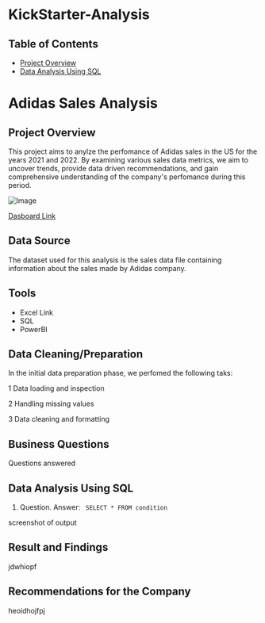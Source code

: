 # KickStarter-Analysis

## Table of Contents
- [Project Overview](#Project-Overview)
- [Data Analysis Using SQL](#Data-Analysis-Using-SQL)

# Adidas Sales Analysis

## Project Overview

This project aims to anylze the perfomance of Adidas sales in the US for the years 2021 and 2022. By examining various sales data metrics,
we aim to uncover trends, provide data driven recommendations, and gain comprehensive understanding of the company's perfomance during this period.


![Image](https://github.com/user-attachments/assets/b2fa497e-cb3e-4875-bbea-d3a3a818f062)

[Dasboard Link](https://www.example.com)

## Data Source

The dataset used for this analysis is the sales data file  containing information about the sales made by Adidas company.

## Tools
- Excel Link
- SQL
- PowerBI

## Data Cleaning/Preparation
In the initial data preparation phase, we perfomed the following taks:

1 Data loading and inspection

2 Handling missing values

3 Data cleaning and formatting

## Business Questions
Questions answered

## Data Analysis Using SQL

1. Question. Answer:
``` SELECT * FROM condition```

screenshot of output

## Result and Findings
jdwhiopf

## Recommendations for the Company

heoidhojfpj
